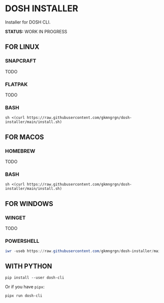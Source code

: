 # DOSH INSTALLER

Installer for DOSH CLI.

**STATUS:** WORK IN PROGRESS


## FOR LINUX

### SNAPCRAFT

TODO

### FLATPAK

TODO

### BASH

``` shell
sh <(curl https://raw.githubusercontent.com/gkmngrgn/dosh-installer/main/install.sh)
```


## FOR MACOS

### HOMEBREW

TODO

### BASH

``` shell
sh <(curl https://raw.githubusercontent.com/gkmngrgn/dosh-installer/main/install.sh)

```


## FOR WINDOWS

### WINGET

TODO

### POWERSHELL

``` powershell
iwr -useb https://raw.githubusercontent.com/gkmngrgn/dosh-installer/main/install.sh | iex
```


## WITH PYTHON

``` shell
pip install --user dosh-cli
```

Or if you have `pipx`:

```shell
pipx run dosh-cli
```
